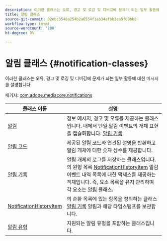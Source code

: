 ```yaml
---
description: 이러한 클래스는 오류, 경고 및 로깅 및 디버깅에 문제가 되는 일부 활동에 대한 메시지를 설명합니다.
title: 알림 클래스
source-git-commit: 02ebc3548a254b2a6554f1ab34afbb3ea5f09bb8
workflow-type: tm+mt
source-wordcount: '280'
ht-degree: 0%

---
```


# 알림 클래스 {#notification-classes}

이러한 클래스는 오류, 경고 및 로깅 및 디버깅에 문제가 되는 일부 활동에 대한 메시지를 설명합니다.

패키지: [com.adobe.mediacore.notifications](https://help.adobe.com/en_US/primetime/api/psdk/asdoc-dhls_1.4/com/adobe/mediacore/notifications/package-detail.html)

| 클래스 이름 | 설명 |
|---|---|
| [알림](https://help.adobe.com/en_US/primetime/api/psdk/asdoc-dhls_1.4/com/adobe/mediacore/notifications/Notification.html) | 정보 메시지, 경고 및 오류를 제공하는 클래스입니다. 내에서 단일 알림 이벤트의 개체 표현을 캡슐화합니다. [알림 기록](https://help.adobe.com/en_US/primetime/api/psdk/asdoc-dhls_1.4/com/adobe/mediacore/notifications/NotificationHistory.html). |
| [알림 코드](https://help.adobe.com/en_US/primetime/api/psdk/asdoc-dhls_1.4/com/adobe/mediacore/notifications/NotificationCode.html) | 제공된 알림 코드와 연관된 설명을 반환하고 알림 개체에 대한 숫자 상수를 제공합니다. |
| [알림 기록](https://help.adobe.com/en_US/primetime/api/psdk/asdoc-dhls_1.4/com/adobe/mediacore/notifications/NotificationHistory.html) | 알림 개체의 로그를 저장하는 클래스입니다. 의 원형 목록 [NotificationHistoryItem](https://help.adobe.com/en_US/primetime/api/psdk/asdoc-dhls_1.4/com/adobe/mediacore/notifications/NotificationHistoryItem.html) 알림 이벤트 내역 목록에 대한 액세스를 제공하는 객체입니다. 즉, 요소 목록을 유지 관리하며 각 요소는 [알림](https://help.adobe.com/en_US/primetime/api/psdk/asdoc-dhls_1.4/com/adobe/mediacore/notifications/Notification.html) 클래스. |
| [NotificationHistoryItem](https://help.adobe.com/en_US/primetime/api/psdk/asdoc-dhls_1.4/com/adobe/mediacore/notifications/NotificationHistoryItem.html) | 의 순환 목록에 있는 항목을 정의하는 클래스 [알림 기록](https://help.adobe.com/en_US/primetime/api/psdk/asdoc-dhls_1.4/com/adobe/mediacore/notifications/NotificationHistory.html) 알림과 해당 타임스탬프를 보관합니다. |
| [알림 유형](https://help.adobe.com/en_US/primetime/api/psdk/asdoc-dhls_1.4/com/adobe/mediacore/notifications/NotificationType.html) | 지원되는 알림 유형을 포함하는 클래스입니다. |
